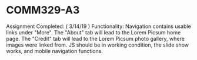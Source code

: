 # COMM329-A3
Assignment Completed: ( 3/14/19 )
Functionality: Navigation contains usable links under "More". The "About" tab will lead to the Lorem Picsum home page. The "Credit" tab will lead to the Lorem Picsum photo gallery, where images were linked from. JS should be in working condition, the slide show works, and mobile navigation functions.
